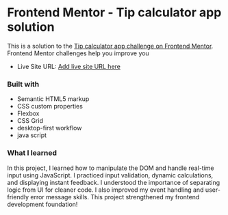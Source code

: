 # Frontend Mentor - Tip calculator app solution

This is a solution to the [Tip calculator app challenge on Frontend Mentor](https://www.frontendmentor.io/challenges/tip-calculator-app-ugJNGbJUX). Frontend Mentor challenges help you improve you

- Live Site URL: [Add live site URL here](https://your-live-site-url.com)


### Built with

- Semantic HTML5 markup
- CSS custom properties
- Flexbox
- CSS Grid
- desktop-first workflow
- java script
### What I learned

In this project, I learned how to manipulate the DOM and handle real-time input using JavaScript.
I practiced input validation, dynamic calculations, and displaying instant feedback.
I understood the importance of separating logic from UI for cleaner code.
I also improved my event handling and user-friendly error message skills.
This project strengthened my frontend development foundation!







